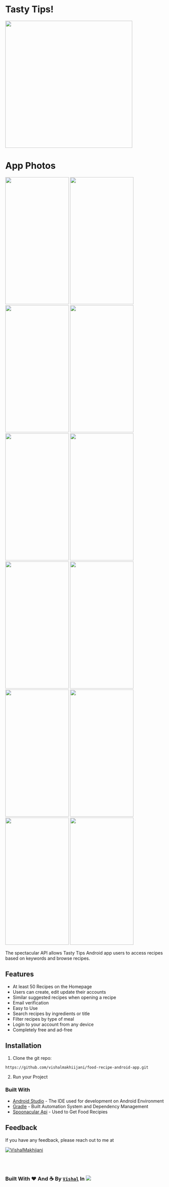 
# Tasty Tips!
<img src="https://github.com/user-attachments/assets/a89f6bcf-88fe-454e-94b1-a0ed23bb7e68" width="400" height="400" /><br>
<!--![201272914](https://github.com/user-attachments/assets/a89f6bcf-88fe-454e-94b1-a0ed23bb7e68)-->
# App Photos
<!--<img src="" width="200" height="400" />-->
<!--![App Logo](https://github.com/user-attachments/assets/0536fdf4-2eac-4ca7-8154-f4a3a0c984af)-->
<img src="https://github.com/user-attachments/assets/fd6fb350-f0dc-4067-b59e-e0ac225fe4a8" width="200" height="400" />
<!--![IMG-20241103-WA0028](https://github.com/user-attachments/assets/fd6fb350-f0dc-4067-b59e-e0ac225fe4a8)-->
<img src="https://github.com/user-attachments/assets/f1d55ded-76c4-4a25-b22e-279273498050" width="200" height="400" />
<!--![IMG-20241103-WA0027](https://github.com/user-attachments/assets/f1d55ded-76c4-4a25-b22e-279273498050)-->
<img src="https://github.com/user-attachments/assets/b579eb05-c57b-4a46-8388-36984b80453f" width="200" height="400" />
<!--![IMG-20241103-WA0026](https://github.com/user-attachments/assets/b579eb05-c57b-4a46-8388-36984b80453f)-->
<img src="https://github.com/user-attachments/assets/c43effc4-5595-4463-9a87-2b12ec311f5b" width="200" height="400" />
<!--![IMG-20241103-WA0025](https://github.com/user-attachments/assets/c43effc4-5595-4463-9a87-2b12ec311f5b)-->
<img src="https://github.com/user-attachments/assets/f5cbc515-d761-424b-a118-e04f1e3cb165" width="200" height="400" />
<!--![IMG-20241103-WA0024](https://github.com/user-attachments/assets/f5cbc515-d761-424b-a118-e04f1e3cb165)-->
<img src="https://github.com/user-attachments/assets/faf2d5ba-2706-42c6-ba57-ffbba9097edb" width="200" height="400" />
<!--![IMG-20241103-WA0023](https://github.com/user-attachments/assets/faf2d5ba-2706-42c6-ba57-ffbba9097edb)-->
<img src="https://github.com/user-attachments/assets/7a45c9fa-8e0a-4acd-80ab-afe59f242e26" width="200" height="400" />
<!--![IMG-20241103-WA0022](https://github.com/user-attachments/assets/7a45c9fa-8e0a-4acd-80ab-afe59f242e26)-->
<img src="https://github.com/user-attachments/assets/d85366bc-ef13-44cc-b050-071c174ca8fa" width="200" height="400" />
<!--![IMG-20241103-WA0021](https://github.com/user-attachments/assets/d85366bc-ef13-44cc-b050-071c174ca8fa)-->
<img src="https://github.com/user-attachments/assets/8b07028d-1607-4fb8-8350-88ecfcbd24f2" width="200" height="400" />
<!--![IMG-20241103-WA0020](https://github.com/user-attachments/assets/8b07028d-1607-4fb8-8350-88ecfcbd24f2)-->
<img src="https://github.com/user-attachments/assets/a9782d70-2d57-437f-9fd8-82145752d5d5" width="200" height="400" />
<!--![IMG-20241103-WA0019](https://github.com/user-attachments/assets/a9782d70-2d57-437f-9fd8-82145752d5d5)-->
<img src="https://github.com/user-attachments/assets/8d5c9084-ef5a-4af2-b033-b9d2e58e4e6c" width="200" height="400" />
<!--![IMG-20241103-WA0018](https://github.com/user-attachments/assets/8d5c9084-ef5a-4af2-b033-b9d2e58e4e6c)-->
<img src="https://github.com/user-attachments/assets/8985bb69-30b3-4cbc-bbcb-a848e5005445" width="200" height="400" />
<!--![IMG-20241103-WA0017](https://github.com/user-attachments/assets/8985bb69-30b3-4cbc-bbcb-a848e5005445)-->


The spectacular API allows Tasty Tips Android app users to access recipes based on keywords and browse recipes.

## Features

- At least 50 Recipes on the Homepage
- Users can create, edit update their accounts
- Similar suggested recipes when opening a recipe
- Email verification
- Easy to Use
- Search recipes by ingredients or title
- Filter recipes by type of meal
- Login to your account from any device
- Completely free and ad-free



## Installation


1. Clone the git repo:

```
https://github.com/vishalmakhiijani/food-recipe-android-app.git
```
2. Run your Project

    
### Built With
* [Android Studio](https://developer.android.com/studio/index.html) - The IDE used for development on Android Environment
* [Gradle](https://gradle.org/) - Built Automation System and Dependency Management
* [Spoonacular Api](https://spoonacular.com/) - Used to Get Food Recipies 
## Feedback

If you have any feedback, please reach out to me at <p align="left"> <a href="mailto:vishalmakhijani@pm.me" target="blank"><img src="https://img.shields.io/badge/vishalmakhijani@proton.me-8B89CC?style=for-the-badge&logo=protonmail&logoColor=white" alt="VishalMakhijani" /></a> </p>





</br></br>

### Built With ♥ And :coffee: By [`Vishal`](https://github.com/vishalmakhiijani/vishalmakhiijani/blob/main/README.md) In  [![](https://wakatime.com/badge/user/3ca47b62-657a-46e7-942b-50ea09e46467/project/2c57e499-909d-4a96-a76d-b5aa68a900e7.svg)](https://wakatime.com/badge/user/3ca47b62-657a-46e7-942b-50ea09e46467/project/2c57e499-909d-4a96-a76d-b5aa68a900e7)
